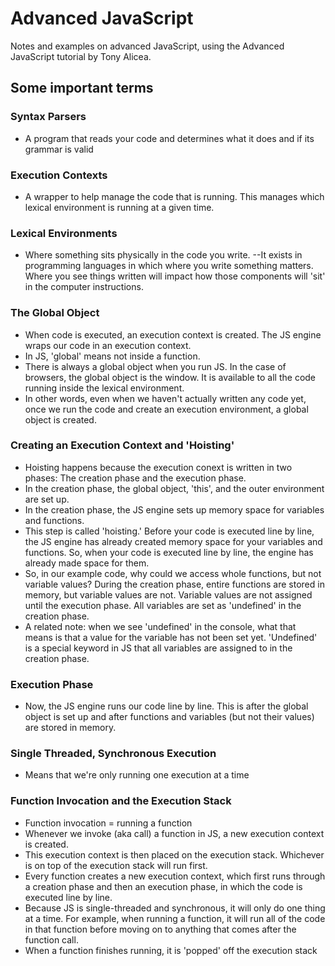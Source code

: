# Advanced JavaScript

Notes and examples on advanced JavaScript, using the Advanced JavaScript tutorial by Tony Alicea.

## Some important terms

### Syntax Parsers
- A program that reads your code and determines what it does and if its grammar is valid

### Execution Contexts
- A wrapper to help manage the code that is running. This manages which lexical environment is running at a given time. 

### Lexical Environments
- Where something sits physically in the code you write. --It exists in programming languages in which where you write something matters. Where you see things written will impact how those components will 'sit' in the computer instructions.



### The Global Object
- When code is executed, an execution context is created. The JS engine wraps our code in an execution context.
- In JS, 'global' means not inside a function.
- There is always a global object when you run JS. In the case of browsers, the global object is the window. It is available to all the code running inside the lexical environment. 
- In other words, even when we haven't actually written any code yet, once we run the code and create an execution environment, a global object is created.

### Creating an Execution Context and 'Hoisting'
- Hoisting happens because the execution conext is written in two phases: The creation phase and the execution phase. 
- In the creation phase, the global object, 'this', and the outer environment are set up.
- In the creation phase, the JS engine sets up memory space for variables and functions.
-  This step is called 'hoisting.' Before your code is executed line by line, the JS engine has already created memory space for your variables and functions. So, when your code is executed line by line, the engine has already made space for them. 
- So, in our example code,  why could we access whole functions, but not variable values? During the creation phase, entire functions are stored in memory, but variable values are not. Variable values are not assigned until the execution phase. All variables are set as 'undefined' in the creation phase.
- A related note: when we see 'undefined' in the console, what that means is that a value for the variable has not been set yet. 'Undefined' is a special keyword in JS that all variables are assigned to in the creation phase.

### Execution Phase
- Now, the JS engine runs our code line by line. This is after the global object is set up and after functions and variables (but not their values) are stored in memory.


### Single Threaded, Synchronous Execution
- Means that we're only running one execution at a time

### Function Invocation and the Execution Stack
- Function invocation = running a function
- Whenever we invoke (aka call) a function in JS, a new execution context is created. 
- This execution context is then placed on the execution stack. Whichever is on top of the execution stack will run first. 
- Every function creates a new execution context, which first runs through a creation phase and then an execution phase, in which the code is executed line by line.
- Because JS is single-threaded and synchronous, it will only do one thing at a time. For example, when running a function, it will run all of the code in that function before moving on to anything that comes after the function call. 
- When a function finishes running, it is 'popped' off the execution stack


